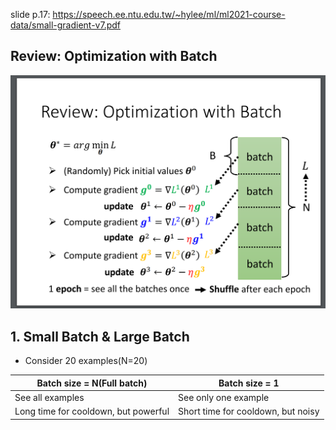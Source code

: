 slide p.17: https://speech.ee.ntu.edu.tw/~hylee/ml/ml2021-course-data/small-gradient-v7.pdf

## Review: Optimization with Batch

![Image of Yaktocat](https://github.com/ting-chih/NTU-ML2021spring/blob/main/image/batch.png)  

## 1. Small Batch & Large Batch

  * Consider 20 examples(N=20)
  
  |Batch size = N(Full batch)|Batch size = 1|
  |--------------------------|--------------|
  |See all examples          |See only one example|
  |Long time for cooldown, but powerful|Short time for cooldown, but noisy|
  
  
